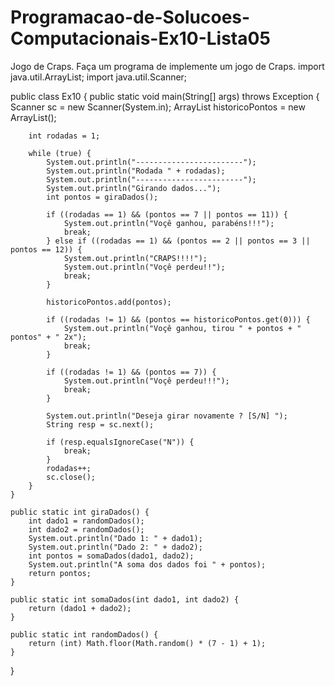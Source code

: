 # Programacao-de-Solucoes-Computacionais-Ex10-Lista05
Jogo de Craps. Faça um programa de implemente um jogo de Craps.
import java.util.ArrayList;
import java.util.Scanner;

public class Ex10 {
    public static void main(String[] args) throws Exception {
        Scanner sc = new Scanner(System.in);
        ArrayList<Integer> historicoPontos = new ArrayList<Integer>();

        int rodadas = 1;

        while (true) {
            System.out.println("------------------------");
            System.out.println("Rodada " + rodadas);
            System.out.println("------------------------");
            System.out.println("Girando dados...");
            int pontos = giraDados();

            if ((rodadas == 1) && (pontos == 7 || pontos == 11)) {
                System.out.println("Voçê ganhou, parabéns!!!");
                break;
            } else if ((rodadas == 1) && (pontos == 2 || pontos == 3 || pontos == 12)) {
                System.out.println("CRAPS!!!!");
                System.out.println("Voçê perdeu!!");
                break;
            }

            historicoPontos.add(pontos);

            if ((rodadas != 1) && (pontos == historicoPontos.get(0))) {
                System.out.println("Voçê ganhou, tirou " + pontos + " pontos" + " 2x");
                break;
            }

            if ((rodadas != 1) && (pontos == 7)) {
                System.out.println("Voçê perdeu!!!");
                break;
            }

            System.out.println("Deseja girar novamente ? [S/N] ");
            String resp = sc.next();

            if (resp.equalsIgnoreCase("N")) {
                break;
            }
            rodadas++;
            sc.close();
        }
    }

    public static int giraDados() {
        int dado1 = randomDados();
        int dado2 = randomDados();
        System.out.println("Dado 1: " + dado1);
        System.out.println("Dado 2: " + dado2);
        int pontos = somaDados(dado1, dado2);
        System.out.println("A soma dos dados foi " + pontos);
        return pontos;
    }

    public static int somaDados(int dado1, int dado2) {
        return (dado1 + dado2);
    }

    public static int randomDados() {
        return (int) Math.floor(Math.random() * (7 - 1) + 1);
    }
}
